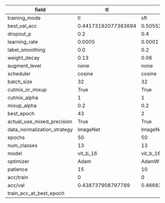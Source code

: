 | field                       | tl                  | sft                | fft                |
|-----------------------------|---------------------|--------------------|--------------------|
| training_mode               | tl                  | sft                | fft                |
| best_val_acc                | 0.44173192077383694 | 0.5055274067250115 | 0.517273146015661  |
| dropout_p                   | 0.2                 | 0.4                | 0.5                |
| learning_rate               | 0.0005              | 0.0001             | 5e-06              |
| label_smoothing             | 0.0                 | 0.2                | 0.0                |
| weight_decay                | 0.13                | 0.06               | 0.06               |
| augment_level               | none                | none               | none               |
| scheduler                   | cosine              | cosine             | plateau            |
| batch_size                  | 32                  | 32                 | 32                 |
| cutmix_or_mixup             | True                | True               | True               |
| cutmix_alpha                | 1                   | 1                  | 1                  |
| mixup_alpha                 | 0.2                 | 0.2                | 0.2                |
| best_epoch                  | 43                  | 2                  | 9                  |
| actual_use_mixed_precision  | True                | True               | True               |
| data_normalization_strategy | ImageNet            | ImageNet           | ImageNet           |
| epochs                      | 50                  | 50                 | 50                 |
| num_classes                 | 13                  | 13                 | 13                 |
| model                       | vit_b_16            | vit_b_16           | vit_b_16           |
| optimizer                   | Adam                | AdamW              | AdamW              |
| patience                    | 15                  | 10                 | 10                 |
| acc/train                   | 0                   | 0                  | 0                  |
| acc/val                     | 0.438737908797789   | 0.4668355596499309 | 0.5036849378166743 |
| train_acc_at_best_epoch     |                     |                    |                    |